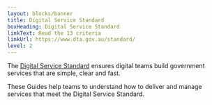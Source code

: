 ```yaml
---
layout: blocks/banner
title: Digital Service Standard
boxHeading: Digital Service Standard
linkText: Read the 13 criteria
linkUrl: https://www.dta.gov.au/standard/
level: 2
---
```


The [Digital Service Standard](https://www.dta.gov.au/standard/) ensures digital teams build government services that are simple, clear and fast.

These Guides help teams to understand how to deliver and manage services that meet the Digital Service Standard.
